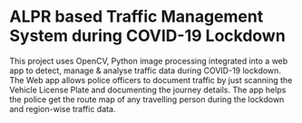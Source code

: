 # ALPR based Traffic Management System during COVID-19 Lockdown
This project uses OpenCV, Python image processing integrated into a web app to detect, manage & analyse traffic data during COVID-19 lockdown. The Web app allows police officers to document traffic by just scanning the Vehicle License Plate and documenting the journey details. The app helps the police get the route map of any travelling person during the lockdown and region-wise traffic data.
